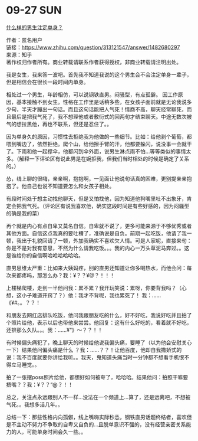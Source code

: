 # 09-27 SUN

[什么样的男生注定单身？](https://www.zhihu.com/question/313121547/answer/1482680297)



作者：匿名用户  
链接：https://www.zhihu.com/question/313121547/answer/1482680297  
来源：知乎  
著作权归作者所有。商业转载请联系作者获得授权，非商业转载请注明出处。  
  


我是女生，我来答一波吧。首先我不知道我说的这个男生会不会注定单身一辈子，但是相信会在很长一段时间内单身。

相处过一个男生，年龄相仿，可以说钢铁直男。闷骚型，有点孤僻。 因工作原因，基本接触不到女生。性格在工作里是话稍多些，在女孩子面前就是无论我说多少句，半天才蹦出一句话。而且这句话能把人气死！情商不高，聊天经常聊死，而且最后是把我气死了，我不想理他或者敷衍式的回两句才结束聊天。中途无数次被气的想拉黑他，再也不联系，但还是忍住了。。

因为单身久的原因，习惯性去拒绝我为他做的一些细节。比如：给他剥个葡萄，都喂到嘴边了，依然拒绝。爬个山，给他擦手臂的汗，他都要躲闪，说没事一会就干了。下雨和他一起撑伞，他都闪到伞外面，说男生淋点雨不怕…等等类似的事情太多。（解释一下评论区有说此男是在婉拒我，但我们当时相处的时候是确定了关系的。）

怂，线上聊的很嗨，亲亲啊，抱抱啊，一见面让他说句话真的困难，更别提亲亲抱抱了。他自己也说不知道要怎么和女孩子相处。

有段时间处于想主动找他聊天，但是又怕找他，因为知道他狗嘴里吐不出象牙，肯定会把我气死。（评论区有说我喜欢他，确实这段时间是有些好感的，因为闷骚型的确是我的菜）

再个就是内心有点自卑又莫名自信。自卑就不说了，更多可能来源于不够优秀或者其他方面。自信这点我真的要吐槽了，准确说是自负。前期一起吃饭，他请了我一顿，我出于礼貌回请了一顿，外加我确实不喜欢欠人情。可是人家呢，直接来句：你是不是对我有意思，不然为什么请我吃饭。。。我的内心一万头草泥马奔过。。这是谁给你的自信啊哈哈哈哈哈哈。

直男思维太严重：比如来大姨妈疼，别的直男还知道让你多喝热水，而他会问：每次来都疼吗，那怎么办？我：¥？？¥@？！！！

上楼梯爬楼，走到一半他问我：累不累？我开玩笑说：累呀，你要背我吗？（心想，这小子难道开窍了？）他：我才不背呢，我也累死了！ 我：……《¥\#。。？？！

和朋友去网红店排队吃饭，他问我跟朋友吃的什么，好不好吃，我说好吃并且拍了个照片给他，表示以后也带他来尝尝。他回复：这有什么好吃的，看着就不好吃，还排那么久队。。。我：……¥“》～？？！！

有时候偏头痛犯了，晚上聊天的时候给他说我偏头痛，要睡了（以为他会安慰关心一下）结果他问偏头痛是什么 ？我：……？？！让他百度，他却自我撒娇式的说：我不百度就要你讲给我听。。我天，鬼知道头痛当时一分钟都不想看手机恨不得立马睡觉。。

拍了一张摆poss照片给他，都想好如何被夸了，哈哈哈。结果他问：拍照干嘛要捂嘴？？我：¥？？“@？！！

总之，关注点永远跟别人不一样…没法在一个频道上…算了，还是远离吧，不想被气死。。我想多活几年。。

总结一下：那些性格内向孤僻，线上嘴嗨实际秒怂，钢铁直男话题终结者，喜欢但是不主动不努力不争取的自卑又自负的…且脱单意识不强的，没有经营亲密关系能力的人，可能单身时间会久一些。。

